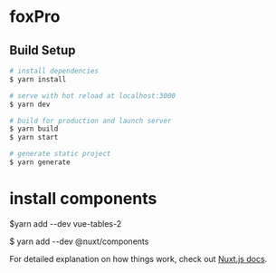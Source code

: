 # foxPro

## Build Setup

```bash
# install dependencies
$ yarn install

# serve with hot reload at localhost:3000
$ yarn dev

# build for production and launch server
$ yarn build
$ yarn start

# generate static project
$ yarn generate
```
# install components
$yarn add --dev vue-tables-2

$ yarn add --dev @nuxt/components

For detailed explanation on how things work, check out [Nuxt.js docs](https://nuxtjs.org).
